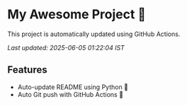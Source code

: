 # My Awesome Project 🚀

This project is automatically updated using GitHub Actions.

_Last updated: 2025-06-05 01:22:04 IST_

## Features
- Auto-update README using Python 🐍
- Auto Git push with GitHub Actions 🤖
